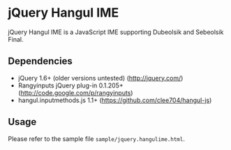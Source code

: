 jQuery Hangul IME
=================

jQuery Hangul IME is a JavaScript IME supporting Dubeolsik and Sebeolsik Final.


Dependencies
------------

* jQuery 1.6+ (older versions untested) (http://jquery.com/)
* Rangyinputs jQuery plug-in 0.1.205+ (http://code.google.com/p/rangyinputs)
* hangul.inputmethods.js 1.1+ (https://github.com/clee704/hangul-js)


Usage
-----

Please refer to the sample file `sample/jquery.hangulime.html`.
